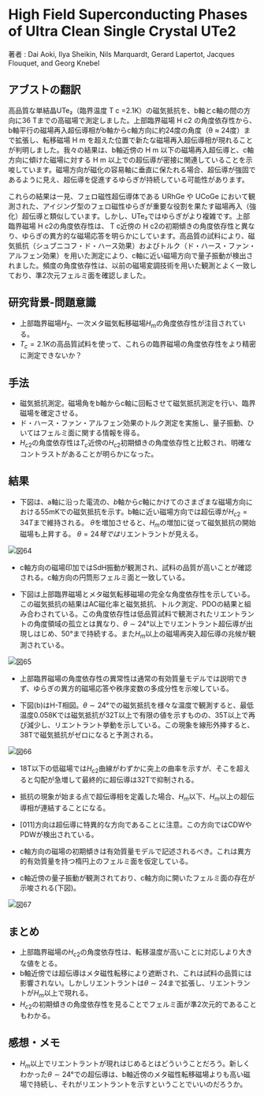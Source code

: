 # High Field Superconducting Phases of Ultra Clean Single Crystal UTe2

著者 : Dai Aoki, Ilya Sheikin, Nils Marquardt, Gerard Lapertot, Jacques Flouquet, and Georg Knebel

## アブストの翻訳
高品質な単結晶UTe₂（臨界温度 
T 
c
=2.1K）の磁気抵抗を、b軸とc軸の間の方向に36 Tまでの高磁場で測定しました。上部臨界磁場 
H 
c2
の角度依存性から、b軸平行の磁場再入超伝導相がb軸からc軸方向に約24度の角度（θ ≈ 24度）まで拡張し、転移磁場 
H 
m
を超えた位置で新たな磁場再入超伝導相が現れることが判明しました。我々の結果は、b軸近傍の
H 
m
以下の磁場再入超伝導と、c軸方向に傾けた磁場に対する 
H 
m
以上での超伝導が密接に関連していることを示唆しています。磁場方向が磁化の容易軸に垂直に保たれる場合、超伝導が強固であるように見え、超伝導を促進するゆらぎが持続している可能性があります。

これらの結果は一見、フェロ磁性超伝導体である URhGe や UCoGe において観測された、アイジング型のフェロ磁性ゆらぎが重要な役割を果たす磁場再入（強化）超伝導と類似しています。しかし、UTe₂ではゆらぎがより複雑です。上部臨界磁場
H 
c2の角度依存性は、 
T 
c近傍の
H 
c2
​の初期傾きの角度依存性と異なり、ゆらぎの異方的な磁場応答を明らかにしています。高品質の試料により、磁気抵抗（シュブニコフ・ド・ハース効果）およびトルク（ド・ハース・ファン・アルフェン効果）を用いた測定により、c軸に近い磁場方向で量子振動が検出されました。頻度の角度依存性は、以前の磁場変調技術を用いた観測とよく一致しており、準2次元フェルミ面を確認しました。

## 研究背景-問題意識
- 上部臨界磁場$H_2$、一次メタ磁気転移磁場$H_m$の角度依存性が注目されている。
- $T_c = 2.1K$の高品質試料を使って、これらの臨界磁場の角度依存性をより精密に測定できないか？

## 手法
- 磁気抵抗測定。磁場角をb軸からc軸に回転させて磁気抵抗測定を行い、臨界磁場を確定させる。
- ド・ハース・ファン・アルフェン効果のトルク測定を実施し、量子振動、ひいてはフェルミ面に関する情報を得る。
- $H_{c2}$の角度依存性は$T_c$近傍の$H_{c2}$初期傾きの角度依存性と比較され、明確なコントラストがあることが明らかになった。

## 結果
- 下図は、a軸に沿った電流の、$b$軸から$c$軸にかけてのさまざまな磁場方向における55mKでの磁気抵抗を示す。b軸に近い磁場方向では超伝導が$H_{c2} = 34T$まで維持される。
$\theta$を増加させると、$H_m$の増加に従って磁気抵抗の開始磁場も上昇する。
$\theta = 24弩では$リエントラントが見える。

![図64](image-64.png)

- c軸方向の磁場印加ではSdH振動が観測され、試料の品質が高いことが確認される。c軸方向の円筒形フェルミ面と一致している。

- 下図は上部臨界磁場とメタ磁気転移磁場の完全な角度依存性を示している。この磁気抵抗の結果はAC磁化率と磁気抵抗、トルク測定、PDOの結果と組み合わされている。この角度依存性は低品質試料で観測されたリエントラントの角度領域の孤立とは異なり、$\theta \sim 24$°以上でリエントラント超伝導が出現しはじめ、50°まで持続する。また$H_{m}$以上の磁場再突入超伝導の兆候が観測されている。

![図65](image-65.png)

- 上部臨界磁場の角度依存性の異常性は通常の有効質量モデルでは説明できず、ゆらぎの異方的磁場応答や秩序変数の多成分性を示唆している。

- 下図(b)はH-T相図。$\theta \sim 24$°での磁気抵抗を様々な温度で観測すると、最低温度0.058Kでは磁気抵抗が32T以上で有限の値を示すものの、35T以上で再び減少し、リエントラント挙動を示している。この現象を線形外挿すると、$38$Tで磁気抵抗がゼロになると予測される。

![図66](image-66.png)

- 18T以下の低磁場では$H_{c2}$曲線がわずかに突上の曲率を示すが、そこを超えると勾配が急増して最終的に超伝導は32Tで抑制される。

- 抵抗の現象が始まる点で超伝導相を定義した場合、$H_m$以下、$H_m$以上の超伝導相が連結することになる。

- [011]方向は超伝導に特異的な方向であることに注意。この方向ではCDWやPDWが検出されている。

- c軸方向の磁場の初期傾きは有効質量モデルで記述されるべき。これは異方的有効質量を持つ楕円上のフェルミ面を仮定している。

- c軸近傍の量子振動が観測されており、c軸方向に開いたフェルミ面の存在が示唆される(下図)。

![図67](image-67.png)

## まとめ
- 上部臨界磁場の$H_{c2}$の角度依存性は、転移温度が高いことに対応しより大きな値をとる。
- b軸近傍では超伝導はメタ磁性転移により遮断され、これは試料の品質には影響されない。しかしリエントラントは$\theta \sim 24$まで拡張し、リエントラントが$H_m$以上で現れる。
- $H_{c2}$の初期傾きの角度依存性を見ることでフェルミ面が準2次元的であることもわかる。
## 感想・メモ
- $H_m$以上でリエントラントが現れはじめるとはどういうことだろう。新しくわかった$\theta \sim 24$°での超伝導は、b軸近傍のメタ磁性転移磁場よりも高い磁場で持続し、それがリエントラントを示すということでいいのだろうか。

